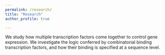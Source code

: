 ```yaml
---
permalink: /research/
title: "Research"
author_profile: true

---
```


We study how multiple transcription factors come together to control gene expression. We investigate the logic conferred by combinatorial binding transcription factors, and how their binding is specified at a sequence level.